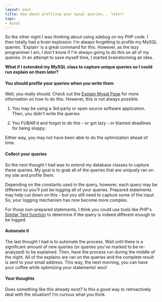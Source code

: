 ```yaml
---
layout: post
title: How about profiling your mysql queries... later?
tags:
- mysql
---
```


So the other night I was thinking about using xdebug on my PHP code.  I then totally had a brain explosion:  I'm always forgetting to profile my MySQL queries.  'Explain' is a great command for this.  However, as the lazy programmer I am, I don't know if I'm always going to do this on all of my queries.  In an attempt to save myself time, I started brainstorming an idea.

**What if I extended my MySQL class to capture unique queries so I could run explain on them later?**

#### You should profile your queries when you write them


Well, you really should.  Check out the [Explain Mysql Page](http://dev.mysql.com/doc/refman/5.0/en/using-explain.html) for more information on how to do this.  However, this is not always possible.




  1. You may be using a 3rd party or open source software application.  Then, you didn't write the queries.


  2. You FUBAR'd and forgot to do this - or got lazy - or blamed deadlines for being sloppy.



Either way, you may not have been able to do the optimization ahead of time.



#### Collect your queries


So the next thought I had was to extend my database classes to capture these queries.  My goal is to grab all of the queries that are uniquely ran on my site and profile them.

Depending on the constants used in the query, however, each query may be different so you'll just be logging all of your queries.  Prepared statements may help cut down on this - but you still need to capture some of the input.  So, your logging mechanism has now become more complex.

For those non-prepared statements, I think you could use tools like PHP's [Similar Text function](http://us.php.net/manual/en/function.similar-text.php) to determine if the query is indeed different enough to be logged.



#### Automate it



The last thought I had is to automate the process.  Wait until there is a significant amount of new queries (or queries you've marked to be re-analyzed) to be explained.  Then, have the process run during the middle of the night.  All of the explains are ran on the queries and the complete result is sent to your email address.  This way, the next morning, you can have your coffee while optimizing your statements! woo!



#### Your thoughts


Does something like this already exist?  Is this a good way to retroactively deal with the situation? I'm curious what you think.
